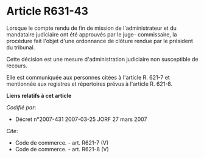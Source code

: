 # Article R631-43

Lorsque le compte rendu de fin de mission de l'administrateur et du mandataire judiciaire ont été approuvés par le juge-
commissaire, la procédure fait l'objet d'une ordonnance de clôture rendue par le président du tribunal.

Cette décision est une mesure d'administration judiciaire non susceptible de recours.

Elle est communiquée aux personnes citées à l'article R. 621-7 et mentionnée aux registres et répertoires prévus à l'article
R. 621-8.

**Liens relatifs à cet article**

_Codifié par_:

  - Décret n°2007-431 2007-03-25 JORF 27 mars 2007

_Cite_:

  - Code de commerce. - art. R621-7 (V)
  - Code de commerce. - art. R621-8 (V)
